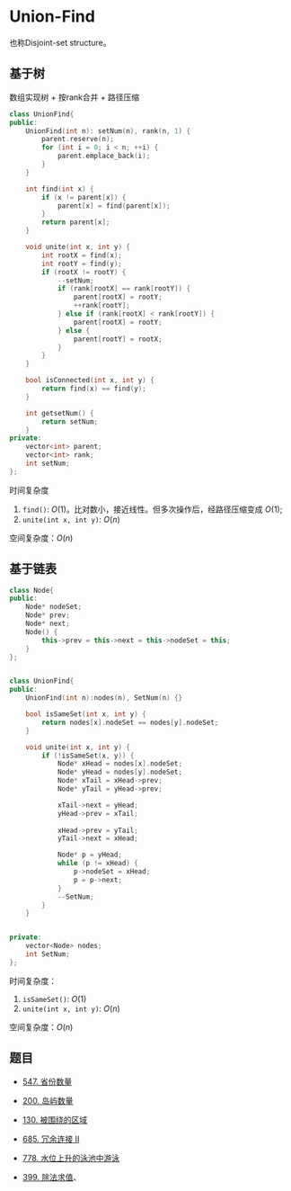 # Union-Find

也称Disjoint-set structure。

## 基于树

数组实现树 + 按rank合并 + 路径压缩

```cpp
class UnionFind{
public:
    UnionFind(int n): setNum(n), rank(n, 1) {
        parent.reserve(n);
        for (int i = 0; i < n; ++i) {
            parent.emplace_back(i);
        }
    }

    int find(int x) {
        if (x != parent[x]) {
            parent[x] = find(parent[x]);
        }
        return parent[x];
    }

    void unite(int x, int y) {
        int rootX = find(x);
        int rootY = find(y);
        if (rootX != rootY) {
            --setNum;
            if (rank[rootX] == rank[rootY]) {
                parent[rootX] = rootY;
                ++rank[rootY];
            } else if (rank[rootX] < rank[rootY]) {
                parent[rootX] = rootY;
            } else {
                parent[rootY] = rootX;
            }
        }
    }

    bool isConnected(int x, int y) {
        return find(x) == find(y);
    }

    int getsetNum() {
        return setNum;
    }
private:
    vector<int> parent;
    vector<int> rank;
    int setNum;
};
```

时间复杂度

1. `find()`: $O(1)$。比对数小，接近线性。但多次操作后，经路径压缩变成 $O(1)$;
2. `unite(int x, int y)`: $O(n)$

空间复杂度：$O(n)$



## 基于链表

```cpp
class Node{
public:
    Node* nodeSet;
    Node* prev;
    Node* next;
    Node() {
        this->prev = this->next = this->nodeSet = this;
    }
};


class UnionFind{
public:
    UnionFind(int n):nodes(n), SetNum(n) {}

    bool isSameSet(int x, int y) {
        return nodes[x].nodeSet == nodes[y].nodeSet;
    }

    void unite(int x, int y) {
        if (!isSameSet(x, y)) {
            Node* xHead = nodes[x].nodeSet;
            Node* yHead = nodes[y].nodeSet;
            Node* xTail = xHead->prev;
            Node* yTail = yHead->prev;

            xTail->next = yHead;
            yHead->prev = xTail;
            
            xHead->prev = yTail;
            yTail->next = xHead;

            Node* p = yHead;
            while (p != xHead) {
                p->nodeSet = xHead;
                p = p->next;
            }
            --SetNum;
        }
    }


private:
    vector<Node> nodes;
    int SetNum;
};
```

时间复杂度：

1. `isSameSet()`: $O(1)$
2. `unite(int x, int y)`: $O(n)$

空间复杂度：$O(n)$



## 题目

* [547. 省份数量](https://leetcode-cn.com/problems/number-of-provinces/)

* [200. 岛屿数量](https://leetcode-cn.com/problems/number-of-islands/)

* [130. 被围绕的区域](https://leetcode-cn.com/problems/surrounded-regions/)

* [685. 冗余连接 II](https://leetcode-cn.com/problems/redundant-connection/)

* [778. 水位上升的泳池中游泳](https://leetcode-cn.com/problems/swim-in-rising-water/)

* [399. 除法求值](https://leetcode-cn.com/problems/evaluate-division/)、

  

